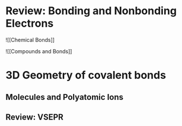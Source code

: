 # Review: Bonding and Nonbonding Electrons
![[Chemical Bonds]]

![[Compounds and Bonds]]


# 3D Geometry of covalent bonds


## Molecules and Polyatomic Ions

## Review:  VSEPR
